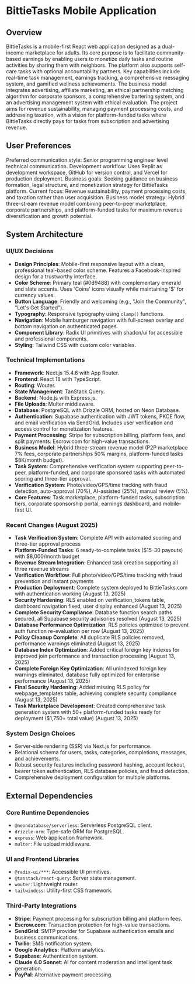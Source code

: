 # BittieTasks Mobile Application

## Overview
BittieTasks is a mobile-first React web application designed as a dual-income marketplace for adults. Its core purpose is to facilitate community-based earnings by enabling users to monetize daily tasks and routine activities by sharing them with neighbors. The platform also supports self-care tasks with optional accountability partners. Key capabilities include real-time task management, earnings tracking, a comprehensive messaging system, and gamified wellness achievements. The business model integrates advertising, affiliate marketing, an ethical partnership matching algorithm for corporate sponsors, a comprehensive bartering system, and an advertising management system with ethical evaluation. The project aims for revenue sustainability, managing payment processing costs, and addressing taxation, with a vision for platform-funded tasks where BittieTasks directly pays for tasks from subscription and advertising revenue.

## User Preferences
Preferred communication style: Senior programming engineer level technical communication.
Development workflow: Uses Replit as development workspace, GitHub for version control, and Vercel for production deployment.
Business goals: Seeking guidance on business formation, legal structure, and monetization strategy for BittieTasks platform.
Current focus: Revenue sustainability, payment processing costs, and taxation rather than user acquisition.
Business model strategy: Hybrid three-stream revenue model combining peer-to-peer marketplace, corporate partnerships, and platform-funded tasks for maximum revenue diversification and growth potential.

## System Architecture

### UI/UX Decisions
- **Design Principles**: Mobile-first responsive layout with a clean, professional teal-based color scheme. Features a Facebook-inspired design for a trustworthy interface.
- **Color Scheme**: Primary teal (#0d9488) with complementary emerald and slate accents. Uses 'Coins' icons visually while maintaining '$' for currency values.
- **Button Language**: Friendly and welcoming (e.g., "Join the Community", "Let's Get Started").
- **Typography**: Responsive typography using `clamp()` functions.
- **Navigation**: Mobile hamburger navigation with full-screen overlay and bottom navigation on authenticated pages.
- **Component Library**: Radix UI primitives with shadcn/ui for accessible and professional components.
- **Styling**: Tailwind CSS with custom color variables.

### Technical Implementations
- **Framework**: Next.js 15.4.6 with App Router.
- **Frontend**: React 18 with TypeScript.
- **Routing**: Wouter.
- **State Management**: TanStack Query.
- **Backend**: Node.js with Express.js.
- **File Uploads**: Multer middleware.
- **Database**: PostgreSQL with Drizzle ORM, hosted on Neon Database.
- **Authentication**: Supabase authentication with JWT tokens, PKCE flow, and email verification via SendGrid. Includes user verification and access control for monetization features.
- **Payment Processing**: Stripe for subscription billing, platform fees, and split payments. Escrow.com for high-value transactions.
- **Business Model**: Hybrid three-stream revenue model (P2P marketplace 7% fees, corporate partnerships 50% margins, platform-funded tasks $8K/month budget).
- **Task System**: Comprehensive verification system supporting peer-to-peer, platform-funded, and corporate sponsored tasks with automated scoring and three-tier approval.
- **Verification System**: Photo/video/GPS/time tracking with fraud detection, auto-approval (70%), AI-assisted (25%), manual review (5%).
- **Core Features**: Task marketplace, platform-funded tasks, subscription tiers, corporate sponsorship portal, earnings dashboard, and mobile-first UI.

### Recent Changes (August 2025)
- **Task Verification System**: Complete API with automated scoring and three-tier approval process
- **Platform-Funded Tasks**: 6 ready-to-complete tasks ($15-30 payouts) with $8,000/month budget
- **Revenue Stream Integration**: Enhanced task creation supporting all three revenue streams
- **Verification Workflow**: Full photo/video/GPS/time tracking with fraud prevention and instant payments
- **Production Deployment**: Complete system deployed to BittieTasks.com with authentication working (August 13, 2025)
- **Security Hardening**: RLS enabled on verification_tokens table, dashboard navigation fixed, user display enhanced (August 13, 2025)
- **Complete Security Compliance**: Database function search paths secured, all Supabase security advisories resolved (August 13, 2025)
- **Database Performance Optimization**: RLS policies optimized to prevent auth function re-evaluation per row (August 13, 2025)
- **Policy Cleanup Complete**: All duplicate RLS policies removed, performance warnings eliminated (August 13, 2025)
- **Database Index Optimization**: Added critical foreign key indexes for improved join performance and transaction processing (August 13, 2025)
- **Complete Foreign Key Optimization**: All unindexed foreign key warnings eliminated, database fully optimized for enterprise performance (August 13, 2025)
- **Final Security Hardening**: Added missing RLS policy for webpage_templates table, achieving complete security compliance (August 13, 2025)
- **Task Marketplace Development**: Created comprehensive task generation system with 50+ platform-funded tasks ready for deployment ($1,750+ total value) (August 13, 2025)

### System Design Choices
- Server-side rendering (SSR) via Next.js for performance.
- Relational schema for users, tasks, categories, completions, messages, and achievements.
- Robust security features including password hashing, account lockout, bearer token authentication, RLS database policies, and fraud detection.
- Comprehensive deployment configuration for multiple platforms.

## External Dependencies

### Core Runtime Dependencies
- `@neondatabase/serverless`: Serverless PostgreSQL client.
- `drizzle-orm`: Type-safe ORM for PostgreSQL.
- `express`: Web application framework.
- `multer`: File upload middleware.

### UI and Frontend Libraries
- `@radix-ui/***`: Accessible UI primitives.
- `@tanstack/react-query`: Server state management.
- `wouter`: Lightweight router.
- `tailwindcss`: Utility-first CSS framework.

### Third-Party Integrations
- **Stripe**: Payment processing for subscription billing and platform fees.
- **Escrow.com**: Transaction protection for high-value transactions.
- **SendGrid**: SMTP provider for Supabase authentication emails and business communications.
- **Twilio**: SMS notification system.
- **Google Analytics**: Platform analytics.
- **Supabase**: Authentication system.
- **Claude 4.0 Sonnet**: AI for content moderation and intelligent task generation.
- **PayPal**: Alternative payment processing.